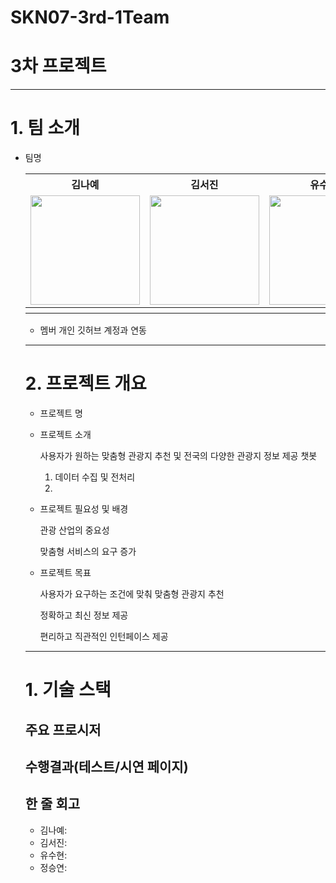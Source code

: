 # SKN07-3rd-1Team

# 3차 프로젝트
--- 
# 1. 팀 소개
- 팀명
  <table>
  <tr>
    <th>김나예</th>
    <th>김서진</th>
    <th>유수현</th>
    <th>정승연</th>
   
  </tr>
  <tr>
    <td><img src="" width="175" height="175"></td>
    <td><img src= "" width="175" height="175"></td>
    <td><img src="" width="175" height="175"></td>
    <td><img src="" width="175" height="175"></td>
  </tr>
  <tr>
    <th></th>
    <th></th>
    <th></th>
    <th></th>
  </tr>
</table>

- 멤버 개인 깃허브 계정과 연동
 
---
# 2. 프로젝트 개요

- 프로젝트 명
  
- 프로젝트 소개

  사용자가 원하는 맞춤형 관광지 추천 및 전국의 다양한 관광지 정보 제공 챗봇

   1. 데이터 수집 및 전처리
   2. 


- 프로젝트 필요성 및 배경
  
   관광 산업의 중요성
  
   맞춤형 서비스의 요구 증가
  

- 프로젝트 목표

  사용자가 요구하는 조건에 맞춰 맞춤형 관광지 추천

  정확하고 최신 정보 제공
 
  편리하고 직관적인 인턴페이스 제공

---
# 1. 기술 스택

## 주요 프로시저
 
## 수행결과(테스트/시연 페이지)
 
## 한 줄 회고
- 김나예:
- 김서진:
- 유수현:
- 정승연:
